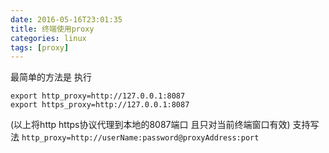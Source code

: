 ```yaml
---
date: 2016-05-16T23:01:35
title: 终端使用proxy
categories: linux
tags: [proxy]
---
```


最简单的方法是 执行
```
export http_proxy=http://127.0.0.1:8087
export https_proxy=http://127.0.0.1:8087

```
(以上将http https协议代理到本地的8087端口 且只对当前终端窗口有效)
支持写法 ```http_proxy=http://userName:password@proxyAddress:port```